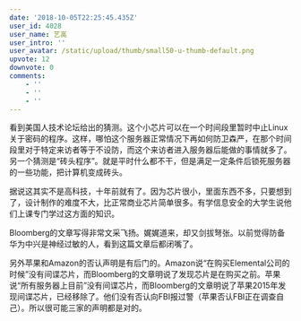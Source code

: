 ```yaml
---
date: '2018-10-05T22:25:45.435Z'
user_id: 4028
user_name: 艺高
user_intro: ''
user_avatar: /static/upload/thumb/small50-u-thumb-default.png
upvote: 12
downvote: 0
comments:
    - ''
    - ''
    - ''
---
```


看到美国人技术论坛给出的猜测。这个小芯片可以在一个时间段里暂时中止Linux关于密码的程序。这样，哪怕这个服务器正常情况下再如何防卫森严，在那个时间段里对于特定来访者等于不设防，而这个来访者进入服务器后能做的事情就多了。另一个猜测是“砖头程序”。就是平时什么都不干，但是满足一定条件后锁死服务器的一些功能，把计算机变成砖头。

据说这其实不是高科技，十年前就有了。因为芯片很小，里面东西不多，只要想到了，设计制作的难度不大，比正常商业芯片简单很多。有学信息安全的大学生说他们上课专门学过这方面的知识。

Bloomberg的文章写得非常文采飞扬。娓娓道来，却又剑拔弩张。以前觉得防备华为中兴是神经过敏的人，看到这篇文章后都闭嘴了。

另外苹果和Amazon的否认声明是有后门的。Amazon说“在购买Elemental公司的时候”没有间谍芯片，而Bloomberg的文章明说了发现芯片是在购买之前。苹果说“所有服务器上目前”没有间谍芯片，而Bloomberg的文章明说了苹果2015年发现间谍芯片，已经移除了。他们没有否认向FBI报过警（苹果否认FBI正在调查自己）。所以很可能三家的声明都是对的。
